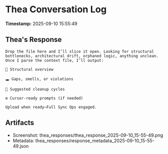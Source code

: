 # Thea Conversation Log
**Timestamp:** 2025-09-10 15:55:49

## Thea's Response
```
Drop the file here and I’ll slice it open. Looking for structural bottlenecks, architectural drift, orphaned logic, anything unclean. Once I parse the context file, I’ll output:

🧠 Structural overview

🕳 Gaps, smells, or violations

🔁 Suggested cleanup cycles

⚙️ Cursor-ready prompts (if needed)

Upload when ready—Full Sync Ops engaged.
```

## Artifacts
- Screenshot: thea_responses/thea_response_2025-09-10_15-55-49.png
- Metadata: thea_responses/response_metadata_2025-09-10_15-55-49.json
